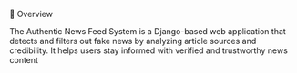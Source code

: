 📖 Overview

The Authentic News Feed System is a Django-based web application that detects and filters out fake news by analyzing article sources and credibility. It helps users stay informed with verified and trustworthy news content
